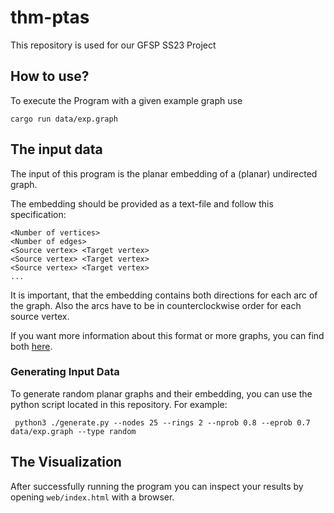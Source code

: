 # thm-ptas
This repository is used for our GFSP SS23 Project 

## How to use?

To execute the Program with a given example graph use 

```
cargo run data/exp.graph
```

## The input data


The input of this program is the planar embedding of a (planar) undirected graph.

The embedding should be provided as a text-file and follow this specification:


```
<Number of vertices>
<Number of edges>
<Source vertex> <Target vertex>
<Source vertex> <Target vertex>
<Source vertex> <Target vertex>
...
```

It is important, that the embedding contains both directions for each arc of the graph.
Also the arcs have to be in counterclockwise order for each source vertex.

If you want more information about this format or more graphs, you can find both [here](http://www.inf.udec.cl/~jfuentess/datasets/graphs.php).

### Generating Input Data

To generate random planar graphs and their embedding, you can use the python script located in this repository.
For example: 
```
 python3 ./generate.py --nodes 25 --rings 2 --nprob 0.8 --eprob 0.7 data/exp.graph --type random
```

## The Visualization

After successfully running the program you can inspect your results by opening `web/index.html` with a browser.
